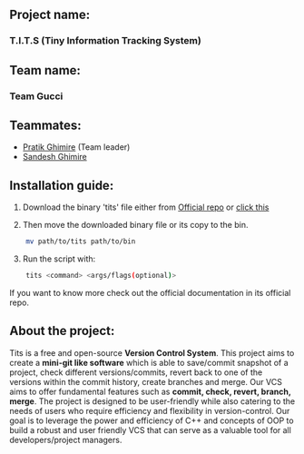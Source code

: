 ## Project name:
### T.I.T.S (Tiny Information Tracking System)

## Team name:
### Team Gucci

## Teammates:
* [Pratik Ghimire](https://github.com/Pratik-Gmr) (Team leader)
* [Sandesh Ghimire](https://github.com/Sandesh-Ghimire-0)

## Installation guide:
1. Download the binary 'tits' file either from <a href= "https://github.com/pratik-gmr/tits">Official repo</a>
or
<a href="https://github.com/Pratik-Gmr/TITS/releases/download/v1.0/tits">click this</a>

2. Then move the downloaded binary file or its copy to the bin.
```sh
    mv path/to/tits path/to/bin
```
3. Run the script with:
```sh
    tits <command> <args/flags(optional)>
```
If you want to know more check out the official documentation in its official repo.

## About the project:

Tits is a free and open-source **Version Control System**. This project aims to create a 
**mini-git like software** which is able to save/commit snapshot of a project, check different versions/commits,
revert back to one of the versions within the commit history, create branches and merge.
Our VCS aims to offer fundamental features such as **commit, check, revert, branch, merge**.
The project is designed to be user-friendly while also catering to the needs of users who require efficiency and flexibility in version-control.
Our goal is to leverage the power and efficiency of C++ and concepts of OOP to build a robust and
user friendly VCS that can serve as a valuable tool for all developers/project managers.
